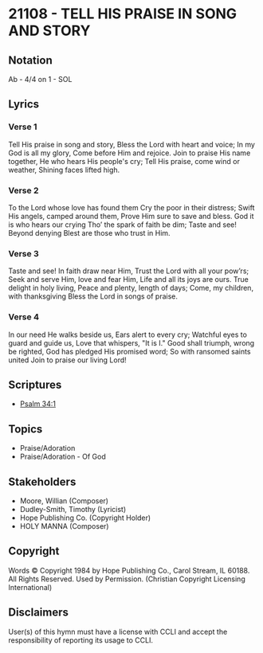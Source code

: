 # 21108 - TELL HIS PRAISE IN SONG AND STORY

## Notation

Ab - 4/4 on 1 - SOL

## Lyrics

### Verse 1

Tell His praise in song and story, Bless the Lord with heart and voice; In my God is all my glory,  Come before Him and rejoice. Join to praise His name together, He who hears His people's cry; Tell His praise, come wind or weather, Shining faces lifted high.


### Verse 2

To the Lord whose love has found them Cry the poor in their distress; Swift His angels, camped around them, Prove Him sure to save and bless. God it is who hears our crying Tho’ the spark of faith be dim; Taste and see! Beyond denying Blest are those who trust in Him.


### Verse 3

Taste and see! In faith draw near Him, Trust the Lord with all your pow’rs; Seek and serve Him, love and fear Him, Life and all its joys are ours. True delight in holy living, Peace and plenty, length of days; Come, my children, with thanksgiving Bless the Lord in songs of praise.


### Verse 4

In our need He walks beside us, Ears alert to every cry; Watchful eyes to guard and guide us, Love that whispers, "It is I." Good shall triumph, wrong be righted, God has pledged His promised word;
So with ransomed saints united Join to praise our living Lord!



## Scriptures

- [Psalm 34:1](https://www.biblegateway.com/passage/?search=Psalm%2034%3A1)

## Topics

- Praise/Adoration
- Praise/Adoration - Of God

## Stakeholders

- Moore, Willian (Composer)
- Dudley-Smith, Timothy (Lyricist)
- Hope Publishing Co. (Copyright Holder)
- HOLY MANNA (Composer)

## Copyright

Words © Copyright 1984 by Hope Publishing Co., Carol Stream, IL 60188. All Rights Reserved. Used by Permission.
(Christian Copyright Licensing International)

## Disclaimers

User(s) of this hymn must have a license with CCLI and accept the responsibility of reporting its usage to CCLI.


